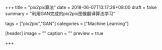 +++
title = "pix2pix算法"
date = 2018-06-07T13:17:26+08:00
draft = false
summary = "利用GAN完成的pix2pix图像翻译算法学习"

tags = ["pix2pix","GAN"]
categories = ["Machine Learning"]

[header]
image = ""
caption = ""
preview = true

+++